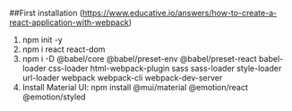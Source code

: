 ##First installation (https://www.educative.io/answers/how-to-create-a-react-application-with-webpack)

1. npm init -y
2. npm i react react-dom
3. npm i -D @babel/core @babel/preset-env @babel/preset-react babel-loader css-loader html-webpack-plugin sass sass-loader style-loader url-loader webpack webpack-cli webpack-dev-server
4. Install Material UI: npm install @mui/material @emotion/react @emotion/styled